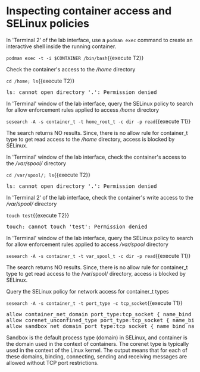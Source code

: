 # Inspecting container access and SELinux policies

In 'Terminal 2' of the lab interface, use a `podman exec` command to create an interactive shell inside the running container.

`podman exec -t -i $CONTAINER /bin/bash`{{execute T2}}

Check the container's access to the */home* directory

`cd /home; ls`{{execute T2}}

<pre class="file">
ls: cannot open directory '.': Permission denied
</pre>

In 'Terminal' window of the lab interface, query the SELinux policy to search for allow enforcement rules applied to access */home* directory

`sesearch -A -s container_t -t home_root_t -c dir -p read`{{execute T1}}

The search returns NO results. Since, there is no allow rule for container_t type to get read access to the */home* directory, access 
is blocked by SELinux.

In 'Terminal' window of the lab interface, check the container's access to the */var/spool/* directory

`cd /var/spool/; ls`{{execute T2}}

<pre class="file">
ls: cannot open directory '.': Permission denied
</pre>

In 'Terminal 2' of the lab interface, check the container's write access to the */var/spool/* directory

`touch test`{{execute T2}}

<pre class="file">
touch: cannot touch 'test': Permission denied
</pre>

In 'Terminal' window of the lab interface, query the SELinux policy to search for allow enforcement rules applied to access */var/spool* directory

`sesearch -A -s container_t -t var_spool_t -c dir -p read`{{execute T1}}

The search returns NO results. Since, there is no allow rule for container_t type to get read access to the /var/spool/ directory, access 
is blocked by SELinux.

Query the SELinux policy for network access for container_t types

`sesearch -A -s container_t -t port_type -c tcp_socket`{{execute T1}}

<pre class="file">
allow container_net_domain port_type:tcp_socket { name_bind name_connect recv_msg send_msg };
allow corenet_unconfined_type port_type:tcp_socket { name_bind name_connect recv_msg send_msg };
allow sandbox_net_domain port_type:tcp_socket { name_bind name_connect recv_msg send_msg };
</pre>

Sandbox is the default process type (domain) in SELinux, and container is the domain used in the context of containers. The corenet type
is typically used in the context of the Linux kernel. The output means that for each of these domains, binding, connecting, sending and receiving 
messages are allowed without TCP port restrictions.
